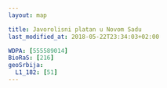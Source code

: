 ```yaml
---
layout: map

title: Javorolisni platan u Novom Sadu
last_modified_at: 2018-05-22T23:34:03+02:00

WDPA: [555589014]
BioRaS: [216]
geoSrbija:
  L1_182: [51]
---
```


